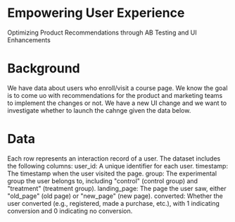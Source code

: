 # Empowering User Experience
Optimizing Product Recommendations through AB Testing and UI Enhancements

# Background #
We have data about users who enroll/visit a course page. We know the goal is to come uo with recommendations for the product and marketing teams to implement the changes or not. We have a new UI change and we want to investigate whether to launch the cahnge given the data below.

# Data #
Each row represents an interaction record of a user. The dataset includes the following columns:
user_id: A unique identifier for each user.
timestamp: The timestamp when the user visited the page.
group: The experimental group the user belongs to, including "control" (control group) and "treatment" (treatment group).
landing_page: The page the user saw, either "old_page" (old page) or "new_page" (new page).
converted: Whether the user converted (e.g., registered, made a purchase, etc.), with 1 indicating conversion and 0 indicating no conversion.
